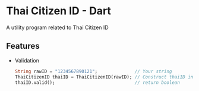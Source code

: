 # Thai Citizen ID - Dart

A utility program related to Thai Citizen ID

## Features
- Validation

  ```dart
  String rawID = "1234567890121";              // Your string
  ThaiCitizenID thaiID = ThaiCitizenID(rawID); // Construct thaiID instance
  thaiID.valid();                              // return boolean
  ```
